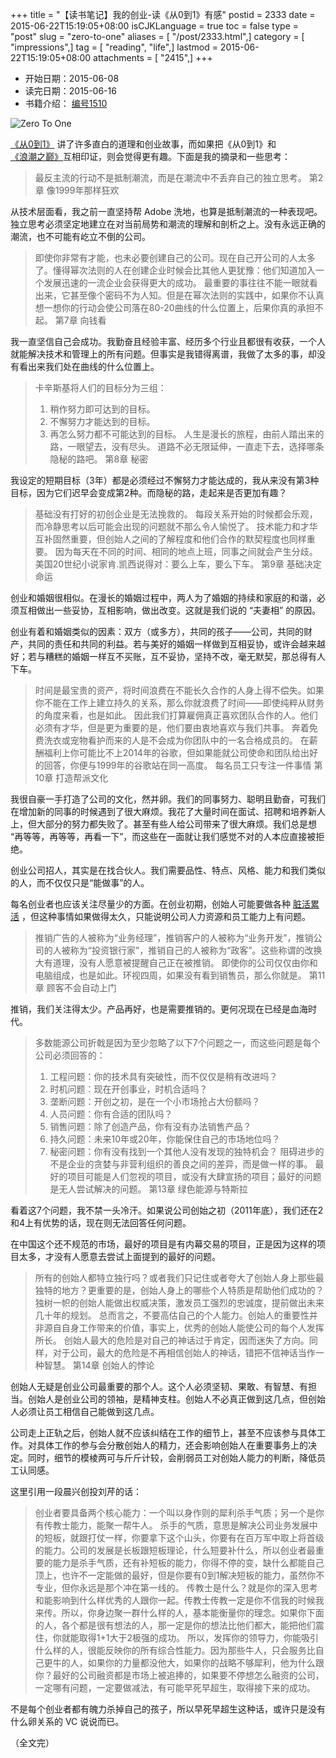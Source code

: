 +++
title = "【读书笔记】我的创业-读《从0到1》有感"
postid = 2333
date = 2015-06-22T15:19:05+08:00
isCJKLanguage = true
toc = false
type = "post"
slug = "zero-to-one"
aliases = [ "/post/2333.html",]
category = [ "impressions",]
tag = [ "reading", "life",]
lastmod = 2015-06-22T15:19:05+08:00
attachments = [ "2415",]
+++


- 开始日期：2015-06-08
- 读完日期：2015-06-16
- 书籍介绍： [编号1510](https://zengrong.net/read/#2015)

![Zero To One][51]

[《从0到1》][1] 讲了许多直白的道理和创业故事，而如果把《从0到1》和[《浪潮之巅》][2]互相印证，则会觉得更有趣。下面是我的摘录和一些思考：<!--more-->

> 最反主流的行动不是抵制潮流，而是在潮流中不丢弃自己的独立思考。
> 第2章 像1999年那样狂欢

从技术层面看，我之前一直坚持帮 Adobe 洗地，也算是抵制潮流的一种表现吧。独立思考必须坚定地建立在对当前局势和潮流的理解和剖析之上。没有永远正确的潮流，也不可能有屹立不倒的公司。

> 即使你非常有才能，也未必要创建自己的公司。现在自己开公司的人太多了。懂得幂次法则的人在创建企业时候会比其他人更犹豫：他们知道加入一个发展迅速的一流企业会获得更大的成功。
> 最重要的事往往不能一眼就看出来，它甚至像个密码不为人知。但是在幂次法则的实践中，如果你不认真想一想你的行动会使公司落在80-20曲线的什么位置上，后果你真的承担不起。
> 第7章 向钱看

我一直坚信自己会成功。我勤奋且经验丰富、经历多个行业且都很有收获，一个人就能解决技术和管理上的所有问题。但事实是我错得离谱，我做了太多的事，却没有看出来我们处在曲线的什么位置上。

> 卡辛斯基将人们的目标分为三组：
> 1. 稍作努力即可达到的目标。
> 2. 不懈努力才能达到的目标。
> 3. 再怎么努力都不可能达到的目标。
> 人生是漫长的旅程，由前人踏出来的路，一眼望去，没有尽头。
> 道路不必无限延伸，一直走下去，选择哪条隐秘的路吧。
> 第8章 秘密

我设定的短期目标（3年）都是必须经过不懈努力才能达成的，我从来没有第3种目标，因为它们迟早会变成第2种。而隐秘的路，走起来是否更加有趣？

> 基础没有打好的初创企业是无法挽救的。
> 每段关系开始的时候都会乐观，而冷静思考以后可能会出现的问题就不那么令人愉悦了。
> 技术能力和才华互补固然重要，但创始人之间的了解程度和他们合作的默契程度也同样重要。
> 因为每天在不同的时间、相同的地点上班，同事之间就会产生分歧。美国20世纪小说家肯.凯西说得对：要么上车，要么下车。
> 第9章 基础决定命运

创业和婚姻很相似。在漫长的婚姻过程中，两人为了婚姻的持续和家庭的和谐，必须互相做出一些妥协，互相影响，做出改变。这就是我们说的 “夫妻相” 的原因。

创业有着和婚姻类似的因素：双方（或多方），共同的孩子——公司，共同的财产，共同的责任和共同的利益。若与美好的婚姻一样做到互相妥协，或许会越来越好；若与糟糕的婚姻一样互不买账，互不妥协，坚持不改，毫无默契，那总得有人下车。

> 时间是最宝贵的资产，将时间浪费在不能长久合作的人身上得不偿失。如果你不能在工作上建立持久的关系，那么你就浪费了时间——即使纯粹从财务的角度来看，也是如此。
> 因此我们打算雇佣真正喜欢团队合作的人。他们必须有才华，但是更为重要的是，他们要由衷地喜欢与我们共事。
> 奔着免费洗衣或宠物看护而来的人是不会成为你团队中的一名合格成员的。
> 在薪酬福利上你可能比不上2014年的谷歌，但如果能就公司使命和团队给出好的回答，你便与1999年的谷歌站在同一高度。
> 每名员工只专注一件事情
> 第10章 打造帮派文化

我很自豪一手打造了公司的文化，然并卵。我们的同事努力、聪明且勤奋，可我们在增加新的同事的时候遇到了很大麻烦。我花了大量时间在面试、招聘和培养新人上，但大部分的努力都失败了。甚至有些人给公司带来了很大麻烦。我们总是想 “再等等，再等等，再看一下”，而这些在一面就让我们感觉不对的人本应直接被拒绝。

创业公司招人，其实是在找合伙人。我们需要品性、特点、风格、能力和我们类似的人，而不仅仅只是“能做事”的人。

每名创业者也应该关注尽量少的方面。在创业初期，创始人可能要做各种 [脏活累活][3] ，但这种事情如果做得太久，只能说明公司人力资源和员工能力上有问题。

> 推销广告的人被称为“业务经理”，推销客户的人被称为“业务开发”，推销公司的人被称为“投资银行家”，推销自己的人被称为“政客”。这些称谓的改换大有道理，没有人愿意被提醒自己正在被推销。
> 即使你的公司仅仅由你和电脑组成，也是如此。环视四周，如果没有看到销售员，那么你就是。
> 第11章 顾客不会自动上门

推销，我们关注得太少。产品再好，也是需要推销的。更何况现在已经是血海时代。

> 多数能源公司折戟是因为至少忽略了以下7个问题之一，而这些问题是每个公司必须回答的：
> 1. 工程问题：你的技术具有突破性，而不仅仅是稍有改进吗？
> 2. 时机问题：现在开创事业，时机合适吗？
> 3. 垄断问题：开创之初，是在一个小市场抢占大份额吗？
> 4. 人员问题：你有合适的团队吗？
> 5. 销售问题：除了创造产品，你有没有办法销售产品？
> 6. 持久问题：未来10年或20年，你能保住自己的市场地位吗？
> 7. 秘密问题：你有没有找到一个其他人没有发现的独特机会？
> 阻碍进步的不是企业的贪婪与非营利组织的善良之间的差异，而是做一样的事。
> 最好的项目可能是人们忽视的项目，或没有大肆宣扬的项目；最好的问题是无人尝试解决的问题。
> 第13章 绿色能源与特斯拉

看着这7个问题，我不禁一头冷汗。如果说公司创始之初（2011年底），我们还在2和4上有优势的话，现在则无法回答任何问题。

在中国这个还不规范的市场，最好的项目是有内幕交易的项目，正是因为这样的项目太多，才没有人愿意去尝试上面提到的最好的问题。

> 所有的创始人都特立独行吗？或者我们只记住或者夸大了创始人身上那些最独特的地方？更重要的是，创始人身上的哪些个人特质是帮助他们成功的？
> 独树一帜的创始人能做出权威决策，激发员工强烈的忠诚度，提前做出未来几十年的规划。
> 总而言之，不要高估自己的个人能力。创始人的重要性并非源自自身工作带来的价值，事实上，优秀的创始人能使公司的每个人发挥所长。
> 创始人最大的危险是对自己的神话过于肯定，因而迷失了方向。同样，对于公司，最大的危险是不再相信创始人的神话，错把不信神话当作一种智慧。
> 第14章 创始人的悖论

创始人无疑是创业公司最重要的那个人。这个人必须坚韧、果敢、有智慧、有担当。创始人是创业公司的领袖，是精神支柱。创始人不必真正做到这几点，但创始人必须让员工相信自己能做到这几点。

公司走上正轨之后，创始人就不应该纠结在工作的细节上，甚至不应该参与具体工作。对具体工作的参与会分散创始人的精力，还会影响创始人在重要事务上的决定。同时，细节的模棱两可与斤斤计较，会削弱员工对创始人能力的判断，降低员工认同感。

这里引用一段晨兴创投刘芹的话：

> 创业者要具备两个核心能力：一个叫以身作则的犀利杀手气质；另一个是你有传教士能力，能聚一帮牛人。 
> 杀手的气质，意思是解决公司业务发展中的短板，就跟打仗一样，你要拿下这个山头，你要有在百万军中取上将首级的能力。公司的发展是长板跟短板理论，什么短要补什么，所以创业者最重要的能力是杀手气质，还有补短板的能力，你得不停的变，缺什么都能自己顶上，也许不一定能做的最好，但是你要有0到1解决短板的能力，虽然你不专业，但你永远是那个冲在第一线的。
> 传教士是什么？就是你的深入思考和能影响到什么样优秀的人跟你一起。传教士传教一定是你不信我的时候我来传。所以，你身边聚一群什么样的人，基本能衡量你的理念。如果你下面的人，各个都是很有想法的人，那一定是你的想法比他们都大，能把他们震住，你就能取得1+1大于2极强的成功。
> 所以，发挥你的领导力，你能吸引什么样的人，很能反映你的所有综合性能力。因为那些牛人，只会服务比自己更牛的人，如果你的力量都没他大，如果你的战略不够犀利，他为什么跟你？最好的公司融资都是市场上被追捧的，如果要不停想怎么融资的公司，一定哪有问题，一定要做减法，有可能早死早超生，取得接下来的成功。

不是每个创业者都有魄力杀掉自己的孩子，所以早死早超生这种话，或许只是没有什么卵关系的 VC 说说而已。

（全文完）

[1]: http://book.douban.com/subject/26297606/
[2]: http://book.douban.com/subject/6709783/
[3]: http://www.zhihu.com/question/20480514/answer/34057706
[51]: /uploads/2016/01/zero-to-one.jpg

